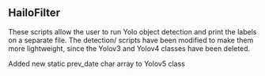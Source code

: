 ## HailoFilter

These scripts allow the user to run Yolo object detection and print the labels on a separate file. The detection/ scripts have been modified to make them more lightweight, since the Yolov3 and Yolov4 classes have been deleted.

Added new static prev_date char array to Yolov5 class